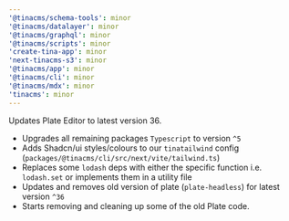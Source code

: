 ```yaml
---
'@tinacms/schema-tools': minor
'@tinacms/datalayer': minor
'@tinacms/graphql': minor
'@tinacms/scripts': minor
'create-tina-app': minor
'next-tinacms-s3': minor
'@tinacms/app': minor
'@tinacms/cli': minor
'@tinacms/mdx': minor
'tinacms': minor
---
```


Updates Plate Editor to latest version 36.

- Upgrades all remaining packages `Typescript` to version `^5`
- Adds Shadcn/ui styles/colours to our `tinatailwind` config (`packages/@tinacms/cli/src/next/vite/tailwind.ts`)
- Replaces some `lodash` deps with either the specific function i.e. `lodash.set` or implements them in a utility file
- Updates and removes old version of plate (`plate-headless`) for latest version `^36`
- Starts removing and cleaning up some of the old Plate code. 